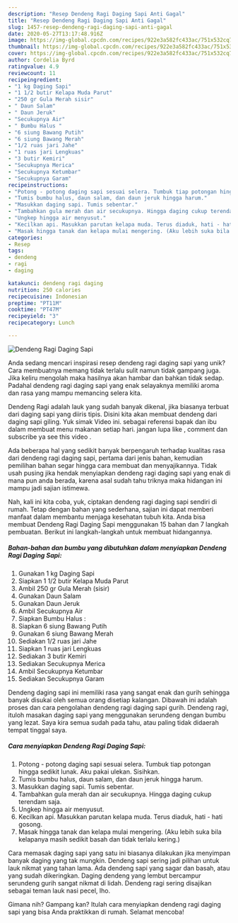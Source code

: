 ```yaml
---
description: "Resep Dendeng Ragi Daging Sapi Anti Gagal"
title: "Resep Dendeng Ragi Daging Sapi Anti Gagal"
slug: 1457-resep-dendeng-ragi-daging-sapi-anti-gagal
date: 2020-05-27T13:17:48.916Z
image: https://img-global.cpcdn.com/recipes/922e3a582fc433ac/751x532cq70/dendeng-ragi-daging-sapi-foto-resep-utama.jpg
thumbnail: https://img-global.cpcdn.com/recipes/922e3a582fc433ac/751x532cq70/dendeng-ragi-daging-sapi-foto-resep-utama.jpg
cover: https://img-global.cpcdn.com/recipes/922e3a582fc433ac/751x532cq70/dendeng-ragi-daging-sapi-foto-resep-utama.jpg
author: Cordelia Byrd
ratingvalue: 4.9
reviewcount: 11
recipeingredient:
- "1 kg Daging Sapi"
- "1 1/2 butir Kelapa Muda Parut"
- "250 gr Gula Merah sisir"
- " Daun Salam"
- " Daun Jeruk"
- "Secukupnya Air"
- " Bumbu Halus "
- "6 siung Bawang Putih"
- "6 siung Bawang Merah"
- "1/2 ruas jari Jahe"
- "1 ruas jari Lengkuas"
- "3 butir Kemiri"
- "Secukupnya Merica"
- "Secukupnya Ketumbar"
- "Secukupnya Garam"
recipeinstructions:
- "Potong - potong daging sapi sesuai selera. Tumbuk tiap potongan hingga sedikit lunak. Aku pakai ulekan. Sisihkan."
- "Tumis bumbu halus, daun salam, dan daun jeruk hingga harum."
- "Masukkan daging sapi. Tumis sebentar."
- "Tambahkan gula merah dan air secukupnya. Hingga daging cukup terendam saja."
- "Ungkep hingga air menyusut."
- "Kecilkan api. Masukkan parutan kelapa muda. Terus diaduk, hati - hati gosong."
- "Masak hingga tanak dan kelapa mulai mengering. (Aku lebih suka bila kelapanya masih sedikit basah dan tidak terlalu kering.)"
categories:
- Resep
tags:
- dendeng
- ragi
- daging

katakunci: dendeng ragi daging 
nutrition: 250 calories
recipecuisine: Indonesian
preptime: "PT11M"
cooktime: "PT47M"
recipeyield: "3"
recipecategory: Lunch

---
```



![Dendeng Ragi Daging Sapi](https://img-global.cpcdn.com/recipes/922e3a582fc433ac/751x532cq70/dendeng-ragi-daging-sapi-foto-resep-utama.jpg)

Anda sedang mencari inspirasi resep dendeng ragi daging sapi yang unik? Cara membuatnya memang tidak terlalu sulit namun tidak gampang juga. Jika keliru mengolah maka hasilnya akan hambar dan bahkan tidak sedap. Padahal dendeng ragi daging sapi yang enak selayaknya memiliki aroma dan rasa yang mampu memancing selera kita.

Dendeng Ragi adalah lauk yang sudah banyak dikenal, jika biasanya terbuat dari daging sapi yang diiris tipis. Disini kita akan membuat dendeng dari daging sapi giling. Yuk simak Video ini. sebagai referensi bapak dan ibu dalam membuat menu makanan setiap hari. jangan lupa like , comment dan subscribe ya see this video .

Ada beberapa hal yang sedikit banyak berpengaruh terhadap kualitas rasa dari dendeng ragi daging sapi, pertama dari jenis bahan, kemudian pemilihan bahan segar hingga cara membuat dan menyajikannya. Tidak usah pusing jika hendak menyiapkan dendeng ragi daging sapi yang enak di mana pun anda berada, karena asal sudah tahu triknya maka hidangan ini mampu jadi sajian istimewa.


Nah, kali ini kita coba, yuk, ciptakan dendeng ragi daging sapi sendiri di rumah. Tetap dengan bahan yang sederhana, sajian ini dapat memberi manfaat dalam membantu menjaga kesehatan tubuh kita. Anda bisa membuat Dendeng Ragi Daging Sapi menggunakan 15 bahan dan 7 langkah pembuatan. Berikut ini langkah-langkah untuk membuat hidangannya.

<!--inarticleads1-->

##### Bahan-bahan dan bumbu yang dibutuhkan dalam menyiapkan Dendeng Ragi Daging Sapi:

1. Gunakan 1 kg Daging Sapi
1. Siapkan 1 1/2 butir Kelapa Muda Parut
1. Ambil 250 gr Gula Merah (sisir)
1. Gunakan  Daun Salam
1. Gunakan  Daun Jeruk
1. Ambil Secukupnya Air
1. Siapkan  Bumbu Halus :
1. Siapkan 6 siung Bawang Putih
1. Gunakan 6 siung Bawang Merah
1. Sediakan 1/2 ruas jari Jahe
1. Siapkan 1 ruas jari Lengkuas
1. Sediakan 3 butir Kemiri
1. Sediakan Secukupnya Merica
1. Ambil Secukupnya Ketumbar
1. Sediakan Secukupnya Garam


Dendeng daging sapi ini memiliki rasa yang sangat enak dan gurih sehingga banyak disukai oleh semua orang disetiap kalangan. Dibawah ini adalah proses dan cara pengolahan dendeng ragi daging sapi gurih. Dendeng ragi, ituloh masakan daging sapi yang menggunakan serundeng dengan bumbu yang lezat. Saya kira semua sudah pada tahu, atau paling tidak didaerah tempat tinggal saya. 

<!--inarticleads2-->

##### Cara menyiapkan Dendeng Ragi Daging Sapi:

1. Potong - potong daging sapi sesuai selera. Tumbuk tiap potongan hingga sedikit lunak. Aku pakai ulekan. Sisihkan.
1. Tumis bumbu halus, daun salam, dan daun jeruk hingga harum.
1. Masukkan daging sapi. Tumis sebentar.
1. Tambahkan gula merah dan air secukupnya. Hingga daging cukup terendam saja.
1. Ungkep hingga air menyusut.
1. Kecilkan api. Masukkan parutan kelapa muda. Terus diaduk, hati - hati gosong.
1. Masak hingga tanak dan kelapa mulai mengering. (Aku lebih suka bila kelapanya masih sedikit basah dan tidak terlalu kering.)


Cara memasak daging sapi yang satu ini biasanya dilakukan jika menyimpan banyak daging yang tak mungkin. Dendeng sapi sering jadi pilihan untuk lauk nikmat yang tahan lama. Ada dendeng sapi yang sagar dan basah, atau yang sudah dikeringkan. Daging dendeng yang lembut bercampur serundeng gurih sangat nikmat di lidah. Dendeng ragi sering disajikan sebagai teman lauk nasi pecel, lho. 

Gimana nih? Gampang kan? Itulah cara menyiapkan dendeng ragi daging sapi yang bisa Anda praktikkan di rumah. Selamat mencoba!
